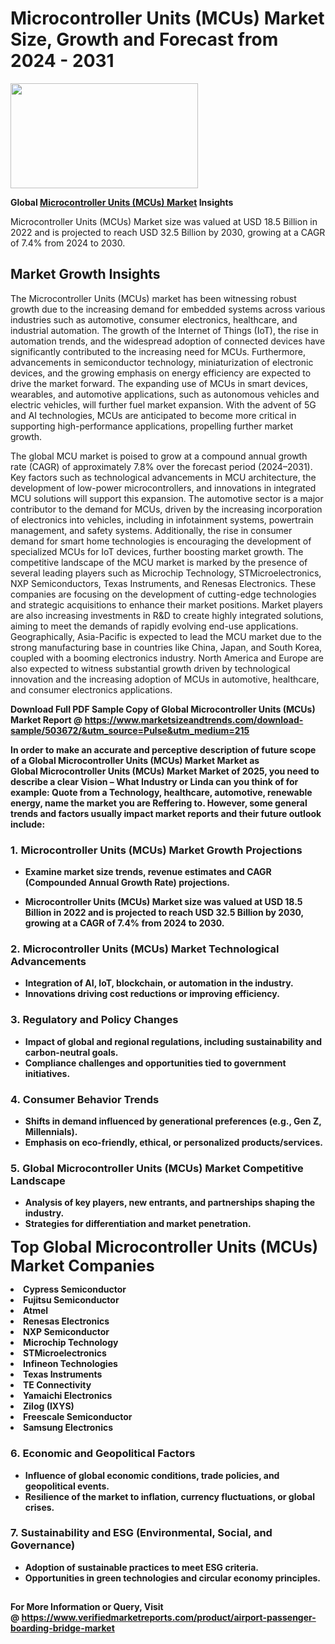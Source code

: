 <H1>Microcontroller Units (MCUs) Market Size, Growth and Forecast from 2024 - 2031</H1><img class="aligncenter size-medium wp-image-584254" src="https://thirdeyenews.in/wp-content/uploads/2024/09/Global-Market-Research-300x168.jpeg" alt="" width="300" height="168" /><p><strong>Global&nbsp;<a href="https://www.marketsizeandtrends.com/download-sample/503672/&amp;utm_source=Pulse&amp;utm_medium=215">Microcontroller Units (MCUs) Market</a> Insights</strong></p><p>Microcontroller Units (MCUs) Market size was valued at USD 18.5 Billion in 2022 and is projected to reach USD 32.5 Billion by 2030, growing at a CAGR of 7.4% from 2024 to 2030.</p><p><h2>Market Growth Insights</h2> <p>The Microcontroller Units (MCUs) market has been witnessing robust growth due to the increasing demand for embedded systems across various industries such as automotive, consumer electronics, healthcare, and industrial automation. The growth of the Internet of Things (IoT), the rise in automation trends, and the widespread adoption of connected devices have significantly contributed to the increasing need for MCUs. Furthermore, advancements in semiconductor technology, miniaturization of electronic devices, and the growing emphasis on energy efficiency are expected to drive the market forward. The expanding use of MCUs in smart devices, wearables, and automotive applications, such as autonomous vehicles and electric vehicles, will further fuel market expansion. With the advent of 5G and AI technologies, MCUs are anticipated to become more critical in supporting high-performance applications, propelling further market growth.</p> <p><strong></strong></p> <p>The global MCU market is poised to grow at a compound annual growth rate (CAGR) of approximately 7.8% over the forecast period (2024–2031). Key factors such as technological advancements in MCU architecture, the development of low-power microcontrollers, and innovations in integrated MCU solutions will support this expansion. The automotive sector is a major contributor to the demand for MCUs, driven by the increasing incorporation of electronics into vehicles, including in infotainment systems, powertrain management, and safety systems. Additionally, the rise in consumer demand for smart home technologies is encouraging the development of specialized MCUs for IoT devices, further boosting market growth. The competitive landscape of the MCU market is marked by the presence of several leading players such as Microchip Technology, STMicroelectronics, NXP Semiconductors, Texas Instruments, and Renesas Electronics. These companies are focusing on the development of cutting-edge technologies and strategic acquisitions to enhance their market positions. Market players are also increasing investments in R&D to create highly integrated solutions, aiming to meet the demands of rapidly evolving end-use applications. Geographically, Asia-Pacific is expected to lead the MCU market due to the strong manufacturing base in countries like China, Japan, and South Korea, coupled with a booming electronics industry. North America and Europe are also expected to witness substantial growth driven by technological innovation and the increasing adoption of MCUs in automotive, healthcare, and consumer electronics applications.</p> <p><strong></p><p><span class=""><strong>Download Full PDF Sample Copy of Global Microcontroller Units (MCUs) Market Report</strong> @ <a href="https://www.marketsizeandtrends.com/download-sample/503672/&amp;utm_source=Pulse&amp;utm_medium=215" target="_blank">https://www.marketsizeandtrends.com/download-sample/503672/&amp;utm_source=Pulse&amp;utm_medium=215</a></span></p><p>In order to make an accurate and perceptive description of future scope of a Global&nbsp;Microcontroller Units (MCUs) Market Market as Global&nbsp;Microcontroller Units (MCUs) Market Market of 2025, you need to describe a clear Vision &ndash; What Industry or Linda can you think of for example: Quote from a Technology, healthcare, automotive, renewable energy, name the market you are Reffering to. However, some general trends and factors usually impact market reports and their future outlook include:</p><h3>1.&nbsp;<strong>Microcontroller Units (MCUs) Market Growth Projections</strong></h3><ul><li>Examine market size trends, revenue estimates and CAGR (Compounded Annual Growth Rate) projections.</li><li><p>Microcontroller Units (MCUs) Market size was valued at USD 18.5 Billion in 2022 and is projected to reach USD 32.5 Billion by 2030, growing at a CAGR of 7.4% from 2024 to 2030.</p></li></ul><h3>2.&nbsp;<strong>Microcontroller Units (MCUs) Market Technological Advancements</strong></h3><ul><li>Integration of AI, IoT, blockchain, or automation in the industry.</li><li>Innovations driving cost reductions or improving efficiency.</li></ul><h3>3.&nbsp;<strong>Regulatory and Policy Changes</strong></h3><ul><li>Impact of global and regional regulations, including sustainability and carbon-neutral goals.</li><li>Compliance challenges and opportunities tied to government initiatives.</li></ul><h3>4.&nbsp;<strong>Consumer Behavior Trends</strong></h3><ul><li>Shifts in demand influenced by generational preferences (e.g., Gen Z, Millennials).</li><li>Emphasis on eco-friendly, ethical, or personalized products/services.</li></ul><h3>5.&nbsp;<strong>Global Microcontroller Units (MCUs) Market Competitive Landscape</strong></h3><ul><li>Analysis of key players, new entrants, and partnerships shaping the industry.</li><li>Strategies for differentiation and market penetration.</li></ul><p data-pm-slice="1 1 []"><span style="color: inherit; font-family: inherit; font-size: 25px;">Top Global Microcontroller Units (MCUs) Market Companies</span></p><div class="" data-test-id=""><p><li>Cypress Semiconductor</li><li> Fujitsu Semiconductor</li><li> Atmel</li><li> Renesas Electronics</li><li> NXP Semiconductor</li><li> Microchip Technology</li><li> STMicroelectronics</li><li> Infineon Technologies</li><li> Texas Instruments</li><li> TE Connectivity</li><li> Yamaichi Electronics</li><li> Zilog (IXYS)</li><li> Freescale Semiconductor</li><li> Samsung Electronics</li></p></div><h3>6.&nbsp;<strong>Economic and Geopolitical Factors</strong></h3><ul><li>Influence of global economic conditions, trade policies, and geopolitical events.</li><li>Resilience of the market to inflation, currency fluctuations, or global crises.</li></ul><h3>7.&nbsp;<strong>Sustainability and ESG (Environmental, Social, and Governance)</strong></h3><ul><li>Adoption of sustainable practices to meet ESG criteria.</li><li>Opportunities in green technologies and circular economy principles.</li></ul><h2><strong style="font-size: 14px;">For More Information or Query, Visit @&nbsp;</strong><a style="background-color: #ffffff; font-size: 14px;" href="https://www.marketsizeandtrends.com/report/microcontroller-units-mcus-market/" target="_blank">https://www.verifiedmarketreports.com/product/airport-passenger-boarding-bridge-market</a></h2>
